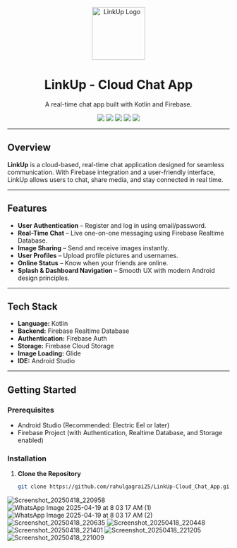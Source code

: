 <p align="center">
  <img src="https://github.com/rahulgagrai25/LinkUp_Cloud_Chat_App/app/src/main/res/drawable/logo.png" alt="LinkUp Logo" width="120" height="120">
</p>

<h1 align="center">LinkUp - Cloud Chat App</h1>

<p align="center">
  A real-time chat app built with Kotlin and Firebase.
</p>

<p align="center">
  <img src="https://img.shields.io/badge/Build-Passing-brightgreen?style=flat-square" />
  <img src="https://img.shields.io/badge/Version-1.0-blue?style=flat-square" />
  <img src="https://img.shields.io/badge/License-MIT-green?style=flat-square" />
  <img src="https://img.shields.io/badge/Platform-Android-lightgrey?style=flat-square" />
  <img src="https://img.shields.io/badge/Made%20with-Java-orange?style=flat-square" />
</p>

---

## Overview

**LinkUp** is a cloud-based, real-time chat application designed for seamless communication. With Firebase integration and a user-friendly interface, LinkUp allows users to chat, share media, and stay connected in real time.

---

## Features

- **User Authentication** – Register and log in using email/password.
- **Real-Time Chat** – Live one-on-one messaging using Firebase Realtime Database.
- **Image Sharing** – Send and receive images instantly.
- **User Profiles** – Upload profile pictures and usernames.
- **Online Status** – Know when your friends are online.
- **Splash & Dashboard Navigation** – Smooth UX with modern Android design principles.

---

## Tech Stack

- **Language:** Kotlin  
- **Backend:** Firebase Realtime Database  
- **Authentication:** Firebase Auth  
- **Storage:** Firebase Cloud Storage  
- **Image Loading:** Glide  
- **IDE:** Android Studio

---

## Getting Started

### Prerequisites

- Android Studio (Recommended: Electric Eel or later)
- Firebase Project (with Authentication, Realtime Database, and Storage enabled)

### Installation

1. **Clone the Repository**
   ```bash
   git clone https://github.com/rahulgagrai25/LinkUp-Cloud_Chat_App.git


![Screenshot_20250418_220958](https://github.com/user-attachments/assets/3ed5c3be-18ca-4655-8c0b-f08e39c8dffa)
![WhatsApp Image 2025-04-19 at 8 03 17 AM (1)](https://github.com/user-attachments/assets/71597096-a515-435e-a52d-a5f09816a1d1)
![WhatsApp Image 2025-04-19 at 8 03 17 AM (2)](https://github.com/user-attachments/assets/81b041da-bab8-4f32-99e6-289c07a88dc7)
![Screenshot_20250418_220635](https://github.com/user-attachments/assets/6d70b7b8-5163-4cf0-8288-84d17108b944)
![Screenshot_20250418_220448](https://github.com/user-attachments/assets/ae00e319-6005-4dc8-9161-7fec8dd158a6)
![Screenshot_20250418_221401](https://github.com/user-attachments/assets/198ed6e2-aedb-4f89-9404-0fbba4847e08)
![Screenshot_20250418_221205](https://github.com/user-attachments/assets/0a73cf7d-231d-42af-a7dc-0ddcf3c74f82)
![Screenshot_20250418_221009](https://github.com/user-attachments/assets/7fd5061e-0b3f-4d66-8250-8f6bcd2fe1f3)
